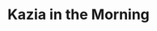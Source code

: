 ---
title: Kazia in the Morning
available: true
featured: false
image: /images/entry.jpg
tags: paintings
medium: Oil on Board A4
--- 
